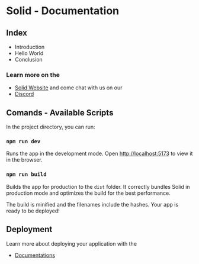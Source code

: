 # Solid - Documentation

## Index

- Introduction
- Hello World
- Conclusion

### Learn more on the

- [Solid Website](https://solidjs.com) and come chat with us on our
- [Discord](https://discord.com/invite/solidjs)

## Comands - Available Scripts

In the project directory, you can run:

### `npm run dev`

Runs the app in the development mode.
Open [http://localhost:5173](http://localhost:5173) to view it in the browser.

### `npm run build`

Builds the app for production to the `dist` folder.
It correctly bundles Solid in production mode and optimizes the build for the best performance.

The build is minified and the filenames include the hashes.
Your app is ready to be deployed!

## Deployment

Learn more about deploying your application with the

- [Documentations](https://vitejs.dev/guide/static-deploy.html)